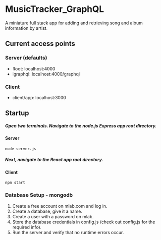 # MusicTracker_GraphQL
A miniature full stack app for adding and retrieving song and album information by artist.

## Current access points

### Server (defaults)
* Root: localhost:4000
* igraphql: localhost:4000/graphql

### Client
* client/app: localhost:3000

## Startup

##### Open two terminals. Navigate to the node.js Express app root directory.
#### Server

    node server.js

##### Next, navigate to the React app root directory.
#### Client
    npm start


### Database Setup - mongodb
1. Create a free account on mlab.com and log in.
2. Create a database, give it a name.
3. Create a user with a password on mlab.
4. Store the database credentials in config.js (check out config.js for the required info).
5. Run the server and verify that no runtime errors occur.
